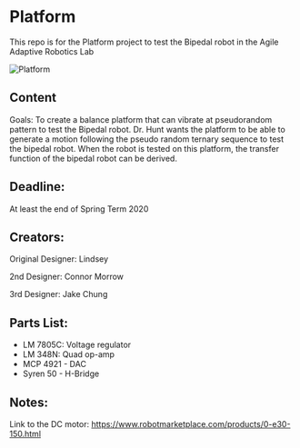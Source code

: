 # Platform

This repo is for the Platform project to test the Bipedal robot in the Agile Adaptive Robotics Lab

![Platform](/pics/platform_original.jpg)

## Content

Goals: To create a balance platform that can vibrate at pseudorandom pattern to test the Bipedal robot. 
Dr. Hunt wants the platform to be able to generate a motion following the pseudo random ternary sequence to test the bipedal robot. When the robot is tested on this platform, the transfer function of the bipedal robot can be derived. 

## Deadline:
At least the end of Spring Term 2020

## Creators:

Original Designer: Lindsey

2nd Designer: Connor Morrow

3rd Designer: Jake Chung

## Parts List:
- LM 7805C: Voltage regulator 
- LM 348N: Quad op-amp
- MCP 4921 - DAC
- Syren 50 - H-Bridge

## Notes:

Link to the DC motor: https://www.robotmarketplace.com/products/0-e30-150.html
